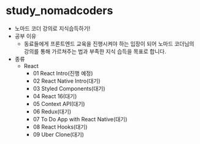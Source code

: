 # study_nomadcoders
 - 노마드 코더 강의로 지식습득하기!
 - 공부 이유
   - 동료들에게 프론트엔드 교육을 진행시켜야 하는 입장이 되어 노마드 코더님의 강의를 통해 가르쳐주는 법과 부족한 지식 습득을 목표로 합니다.
 - 종류
   - React
     - 01 React Intro(진행 예정)
     - 02 React Native Intro(대기)
     - 03 Styled Components(대기)
     - 04 React 16(대기)
     - 05 Context API(대기)
     - 06 Redux(대기)
     - 07 To Do App with React Native(대기)
     - 08 React Hooks(대기)
     - 09 Uber Clone(대기)
